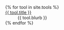 ---
---

<dl>
{% for tool in site.tools %}
  <dt>
    <a href='{{ tool.url }}'>{{ tool.title }}</a>
  </dt>
  <dd>
    {{ tool.blurb }}
  </dd>
{% endfor %}
</dl>
